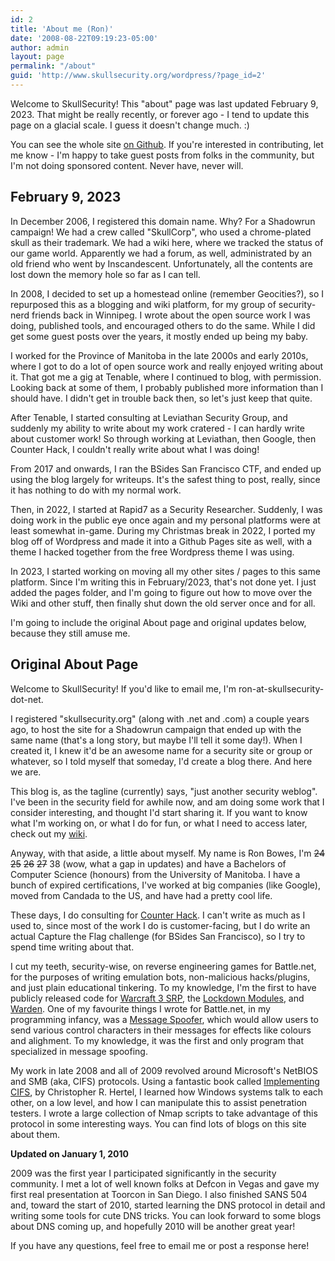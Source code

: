 ```yaml
---
id: 2
title: 'About me (Ron)'
date: '2008-08-22T09:19:23-05:00'
author: admin
layout: page
permalink: "/about"
guid: 'http://www.skullsecurity.org/wordpress/?page_id=2'
---
```


Welcome to SkullSecurity! This "about" page was last updated February 9, 2023.
That might be really recently, or forever ago - I tend to update this page
on a glacial scale. I guess it doesn't change much. :)

You can see the whole site [on
Github](https://github.com/iagox86/skullsecurity.org). If you're interested in
contributing, let me know - I'm happy to take guest posts from folks in the
community, but I'm not doing sponsored content. Never have, never will.

## February 9, 2023

In December 2006, I registered this domain name. Why? For a Shadowrun campaign!
We had a crew called "SkullCorp", who used a chrome-plated skull as their
trademark. We had a wiki here, where we tracked the status of our game world.
Apparently we had a forum, as well, administrated by an old friend who went
by Inscandescent. Unfortunately, all the contents are lost down the memory hole
so far as I can tell.

In 2008, I decided to set up a homestead online (remember Geocities?), so I
repurposed this as a blogging and wiki platform, for my group of security-nerd
friends back in Winnipeg. I wrote about the open source work I was doing,
published tools, and encouraged others to do the same. While I did get some
guest posts over the years, it mostly ended up being my baby.

I worked for the Province of Manitoba in the late 2000s and early 2010s, where
I got to do a lot of open source work and really enjoyed writing about it. That
got me a gig at Tenable, where I continued to blog, with permission. Looking
back at some of them, I probably published more information than I should have.
I didn't get in trouble back then, so let's just keep that quite.

After Tenable, I started consulting at Leviathan Security Group, and suddenly
my ability to write about my work cratered - I can hardly write about customer
work! So through working at Leviathan, then Google, then Counter Hack, I
couldn't really write about what I was doing!

From 2017 and onwards, I ran the BSides San Francisco CTF, and ended up using
the blog largely for writeups. It's the safest thing to post, really, since it
has nothing to do with my normal work.

Then, in 2022, I started at Rapid7 as a Security Researcher. Suddenly, I was
doing work in the public eye once again and my personal platforms were at least
somewhat in-game. During my Christmas break in 2022, I ported my blog off of
Wordpress and made it into a Github Pages site as well, with a theme I hacked
together from the free Wordpress theme I was using.

In 2023, I started working on moving all my other sites / pages to this same
platform. Since I'm writing this in February/2023, that's not done yet. I just
added the pages folder, and I'm going to figure out how to move over the Wiki
and other stuff, then finally shut down the old server once and for all.

I'm going to include the original About page and original updates below,
because they still amuse me.

## Original About Page

Welcome to SkullSecurity! If you'd like to email me, I'm
ron-at-skullsecurity-dot-net.

I registered "skullsecurity.org" (along with .net and .com) a couple years ago,
to host the site for a Shadowrun campaign that ended up with the same name
(that's a long story, but maybe I'll tell it some day!). When I created it, I
knew it'd be an awesome name for a security site or group or whatever, so I
told myself that someday, I'd create a blog there. And here we are.

This blog is, as the tagline (currently) says, "just another security weblog".
I've been in the security field for awhile now, and am doing some work that I
consider interesting, and thought I'd start sharing it. If you want to know
what I'm working on, or what I do for fun, or what I need to access later,
check out my [wiki](http://www.skullsecurity.org/wiki "Wiki").

Anyway, with that aside, a little about myself. My name is Ron Bowes, I'm
<s>24</s> <s>25</s> <s>26</s> <s>27</s> 38 (wow, what a gap in updates) and
have a Bachelors of Computer Science (honours) from the University of Manitoba.
I have a bunch of expired certifications, I've worked at big companies (like
Google), moved from Candada to the US, and have had a pretty cool life.

These days, I do consulting for [Counter Hack](https://counterhack.com). I
can't write as much as I used to, since most of the work I do is
customer-facing, but I do write an actual Capture the Flag challenge (for
BSides San Francisco), so I try to spend time writing about that.

I cut my teeth, security-wise, on reverse engineering games for Battle.net, for
the purposes of writing emulation bots, non-malicious hacks/plugins, and just
plain educational tinkering. To my knowledge, I'm the first to have publicly
released code for [Warcraft 3
SRP](http://www.skullsecurity.org/wiki/index.php/SRP), the [Lockdown
Modules](http://www.skullsecurity.org/wiki/index.php/Lockdown), and
[Warden](http://www.skullsecurity.org/wiki/index.php/Starcraft_Warden). One of
my favourite things I wrote for Battle.net, in my programming infancy, was a
[Message Spoofer](http://www.skullsecurity.org/wiki/index.php/MessageSpoofer),
which would allow users to send various control characters in their messages
for effects like colours and alighment. To my knowledge, it was the first and
only program that specialized in message spoofing.

My work in late 2008 and all of 2009 revolved around Microsoft's NetBIOS and
SMB (aka, CIFS) protocols. Using a fantastic book called [Implementing
CIFS](http://www.ubiqx.org/cifs/), by Christopher R. Hertel, I learned how
Windows systems talk to each other, on a low level, and how I can manipulate
this to assist penetration testers. I wrote a large collection of Nmap scripts
to take advantage of this protocol in some interesting ways. You can find lots
of blogs on this site about them.

**Updated on January 1, 2010**

2009 was the first year I participated significantly in the security community.
I met a lot of well known folks at Defcon in Vegas and gave my first real
presentation at Toorcon in San Diego. I also finished SANS 504 and, toward the
start of 2010, started learning the DNS protocol in detail and writing some
tools for cute DNS tricks. You can look forward to some blogs about DNS coming
up, and hopefully 2010 will be another great year!

If you have any questions, feel free to email me or post a response here!